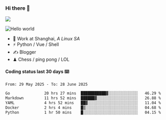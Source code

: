 ### Hi there 👋
![](https://komarev.com/ghpvc/?username=Xuhandsome)


<img src="https://github-readme-stats.vercel.app/api?username=XuHandsome&show_icons=true&theme=merko" alt="Hello world">

<br/>

- 🍻  Work at Shanghai, _A Linux SA_
- ⚡  Python / Vue / Shell
- ✍️  Blogger
- ♟  Chess / ping pong / LOL

#### Coding status last 30 days ⌨️

<!--START_SECTION:waka-->

```txt
From: 29 May 2025 - To: 28 June 2025

Go               20 hrs 27 mins  ███████████▓░░░░░░░░░░░░░   46.29 %
Markdown         11 hrs 52 mins  ██████▓░░░░░░░░░░░░░░░░░░   26.88 %
YAML             4 hrs 52 mins   ██▓░░░░░░░░░░░░░░░░░░░░░░   11.04 %
Docker           2 hrs 4 mins    █▒░░░░░░░░░░░░░░░░░░░░░░░   04.68 %
Python           1 hr 50 mins    █░░░░░░░░░░░░░░░░░░░░░░░░   04.15 %
```

<!--END_SECTION:waka-->
